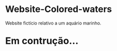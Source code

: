 # Website-Colored-waters
Website fictício relativo a um aquário marinho.<br>
<strong><p style="font-size:30px;">Em contrução...</p></strong>

